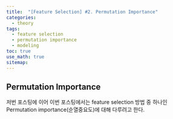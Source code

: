 ```yaml
---
title:  "[Feature Selection] #2. Permutation Importance"
categories:
  - theory
tags:
  - feature selection
  - permutation importance
  - modeling
toc: true
use_math: true
sitemap: 
---
```


## Permutation Importance
저번 포스팅에 이어 이번 포스팅에서는 feature selection 방법 중 하나인 Permutation importance(순열중요도)에 대해 다루려고 한다.

